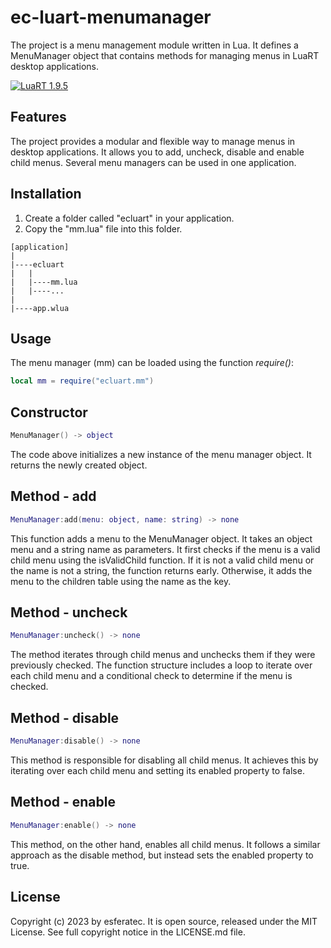 # ec-luart-menumanager

The project is a menu management module written in Lua. It defines a MenuManager object that contains methods for managing menus in LuaRT desktop applications.

[![LuaRT 1.9.5](https://badgen.net/badge/LuaRT/1.9.5/blue)](https://github.com/samyeyo/LuaRT)

## Features

The project provides a modular and flexible way to manage menus in desktop applications. It allows you to add, uncheck, disable and enable child menus. Several menu managers can be used in one application.

## Installation

1. Create a folder called "ecluart" in your application.
2. Copy the "mm.lua" file into this folder.

```text
[application]
|
|----ecluart
|   |
|   |----mm.lua
|   |----...
|
|----app.wlua
```

## Usage

The menu manager (mm) can be loaded using the function *require()*:

```lua
local mm = require("ecluart.mm") 
```

## Constructor

```Lua
MenuManager() -> object
```

The code above initializes a new instance of the menu manager object. It returns the newly created object.

## Method - add

```Lua
MenuManager:add(menu: object, name: string) -> none
```

This function adds a menu to the MenuManager object. It takes an object menu and a string name as parameters. It first checks if the menu is a valid child menu using the isValidChild function. If it is not a valid child menu or the name is not a string, the function returns early. Otherwise, it adds the menu to the children table using the name as the key.

## Method - uncheck

```Lua
MenuManager:uncheck() -> none
```

The method iterates through child menus and unchecks them if they were previously checked. The function structure includes a loop to iterate over each child menu and a conditional check to determine if the menu is checked.

## Method - disable

```Lua
MenuManager:disable() -> none
```

This method is responsible for disabling all child menus. It achieves this by iterating over each child menu and setting its enabled property to false.

## Method - enable

```Lua
MenuManager:enable() -> none
```

This method, on the other hand, enables all child menus. It follows a similar approach as the disable method, but instead sets the enabled property to true.

## License

Copyright (c) 2023 by esferatec.
It is open source, released under the MIT License.
See full copyright notice in the LICENSE.md file.
